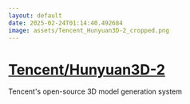 ```yaml
---
layout: default
date: 2025-02-24T01:14:40.492684
image: assets/Tencent_Hunyuan3D-2_cropped.png
---
```


# [Tencent/Hunyuan3D-2](https://github.com/Tencent/Hunyuan3D-2)

Tencent's open-source 3D model generation system
